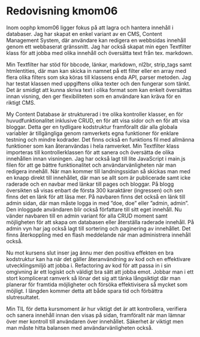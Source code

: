---
---
Redovisning kmom06
=========================

Inom oophp kmom06 ligger fokus på att lagra och hantera innehåll i databaser.  Jag har skapat en enkel variant av en CMS, Content Management System, där användare kan redigera en webbsidas innehåll genom ett webbaserat gränssnitt.  Jag har också skapat min egen Textfilter klass för att jobba med olika innehåll och översätta text från tex. markdown.

Min Textfilter har stöd för bbcode, länkar, markdown, nl2br, strip_tags samt htmlentities, där man kan skicka in namnet på ett filter eller en array med flera olika filters som ska köras till klassens enda API, parser metoden.  Jag har testat klassen med uppgiftens olika texter och den fungerar som tänkt.  Det är smidigt att kunna skriva text i olika format som kan enkelt översättas innan visning, den ger flexibiliteten som en användare kan kräva för en riktigt CMS.

My Content Database är strukturerad i tre olika kontroller klasser, en för huvudfunktionalitet inklusive CRUD, en för att visa sidor och en för att visa bloggar.  Detta ger en tydligare kodstruktur framförallt där alla globala variabler är tillgängliga genom ramverkets egna funktioner för enklare testning och mindre kodrader.  Det finns också en funktions fil med allmänna funktioner som kan återanvändas i hela ramverket.  Min Textfilter klass importeras till kontrollerklassen för att sanera och översätta de olika innehållen innan visningen.  Jag har också lagt till lite JavaScript i main.js filen för att ge bättre funktionalitet och användarvänligheten när man redigera innehåll.  När man kommer till landningssidan så skickas man med en knapp direkt till innehållet, där man se allt som är publicerade samt icke raderade och en navbar med länkar till pages och bloggar.  På blogg översikten så visas enbart de första 300 karaktärer (ingressen) och sen finns det en länk för att läsa mer.  På navbaren finns det också en länk till admin sidan, där man måste logga in med ”doe, doe” eller ”admin, admin”.  Den inloggade användaren blir också författare till sitt eget innehåll.  Nu vänder navbaren till en admin variant för alla CRUD moment samt möjligheten för att skapa om databasen eller återställa raderade innehåll.  På admin vyn har jag också lagt till sortering och paginering av innehållet.  Det finns återkoppling med en flash meddelande när man administrera innehåll också.

Nu mot kursens slut inser jag ännu mer den positiva effekten en bra kodstruktur kan ha när det gäller återanvändning av kod och en effektivare utvecklingsmiljö att jobba i.  Refactoring av kod för att passa in i sin omgivning är ett logiskt och väldigt bra sätt att jobba emot.  Jobbar man i ett stort komplicerat ramverk så lönar det sig att tänka långsiktigt där man planerar för framtida möjligheter och försöka effektivisera så mycket som möjligt.  I längden kommer detta att både spara tid och förbättra slutresultatet.

Min TIL för detta kursmoment är hur viktigt det är att kontrollera, verifiera och sanera innehåll innan den visas på sidan, framförallt när man lämnar över mer kontroll till användaren över innehållet.  Säkerhet är viktigt men man måste hitta balansen med användarvänligheten också.
